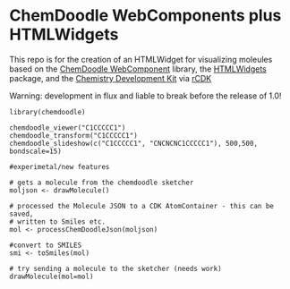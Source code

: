 # ChemDoodle WebComponents plus HTMLWidgets

This repo is for the creation of an HTMLWidget for visualizing
moleules based on the [ChemDoodle WebComponent](http://web.chemdoodle.chttps://github.com/rajarshi/cdkr/tree/master/rcdkom/) library,
the [HTMLWidgets](http://www.htmlwidgets.org/) package, and the
[Chemistry Development Kit](https://github.com/cdk) via [rCDK]()

Warning: development in flux and liable to break before the release of 1.0!

```[R]
library(chemdoodle)

chemdoodle_viewer("C1CCCCC1")
chemdoodle_transform("C1CCCCC1")
chemdoodle_slideshow(c("C1CCCCC1", "CNCNCNC1CCCCC1"), 500,500, bondscale=15)
```

```[R]
#experimetal/new features

# gets a molecule from the chemdoodle sketcher
moljson <- drawMolecule()

# processed the Molecule JSON to a CDK AtomContainer - this can be saved,
# written to Smiles etc.
mol <- processChemDoodleJson(moljson)

#convert to SMILES
smi <- toSmiles(mol)

# try sending a molecule to the sketcher (needs work)
drawMolecule(mol=mol)

```
